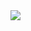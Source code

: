 <img src="https://github.com/Gautamhirawat/Gautamhirawat/assets/113746508/2513471a-3ecf-4594-b4b2-e307d4a45bc3">

